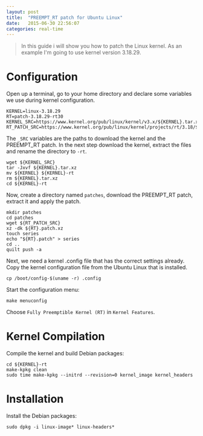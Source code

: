 ```yaml
---
layout: post
title:  "PREEMPT_RT patch for Ubuntu Linux"
date:   2015-06-30 22:56:07
categories: real-time
---
```


> In this guide i will show you how to patch the Linux kernel. As an example I'm going to use kernel version 3.18.29.

# Configuration
Open up a terminal, go to your home directory and declare some variables we use during kernel configuration.

```shell
KERNEL=linux-3.18.29
RT=patch-3.18.29-rt30
KERNEL_SRC=https://www.kernel.org/pub/linux/kernel/v3.x/${KERNEL}.tar.xz
RT_PATCH_SRC=https://www.kernel.org/pub/linux/kernel/projects/rt/3.18/${RT}.patch.xz
```

The `_SRC` variables are the paths to download the kernel and the PREEMPT_RT patch. 
In the next step download the kernel, extract the files and rename the directory to `-rt`.

```shell
wget ${KERNEL_SRC}
tar -Jxvf ${KERNEL}.tar.xz
mv ${KERNEL} ${KERNEL}-rt
rm ${KERNEL}.tar.xz
cd ${KERNEL}-rt
```

Now, create a directory named `patches`, download the PREEMPT_RT patch, extract it and apply the patch.

```shell
mkdir patches
cd patches
wget ${RT_PATCH_SRC}
xz -dk ${RT}.patch.xz
touch series
echo "${RT}.patch" > series
cd ..
quilt push -a
```

Next, we need a kernel .config file that has the correct settings already. Copy the kernel configuration file from the Ubuntu Linux that is
installed.

```shell
cp /boot/config-$(uname -r) .config
```

Start the configuration menu:

```shell
make menuconfig
```

Choose `Fully Preemptible Kernel (RT)` in `Kernel Features`.

# Kernel Compilation

Compile the kernel and build Debian packages:

```shell
cd ${KERNEL}-rt
make-kpkg clean
sudo time make-kpkg --initrd --revision=0 kernel_image kernel_headers
```

# Installation
Install the Debian packages:

```shell
sudo dpkg -i linux-image* linux-headers*
```
